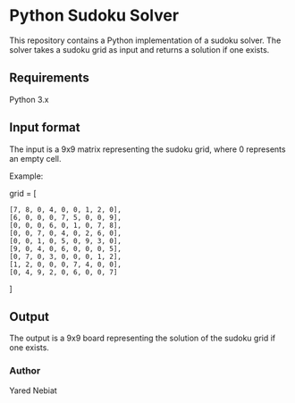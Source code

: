 # Python Sudoku Solver
This repository contains a Python implementation of a sudoku solver. The solver takes a sudoku grid as input and returns a solution if one exists.

## Requirements
Python 3.x

## Input format
The input is a 9x9 matrix representing the sudoku grid, where 0 represents an empty cell.

Example:

grid = [

    [7, 8, 0, 4, 0, 0, 1, 2, 0],
    [6, 0, 0, 0, 7, 5, 0, 0, 9],
    [0, 0, 0, 6, 0, 1, 0, 7, 8],
    [0, 0, 7, 0, 4, 0, 2, 6, 0],
    [0, 0, 1, 0, 5, 0, 9, 3, 0],
    [9, 0, 4, 0, 6, 0, 0, 0, 5],
    [0, 7, 0, 3, 0, 0, 0, 1, 2],
    [1, 2, 0, 0, 0, 7, 4, 0, 0],
    [0, 4, 9, 2, 0, 6, 0, 0, 7]
]

## Output
The output is a 9x9 board representing the solution of the sudoku grid if one exists.

### Author

Yared Nebiat
